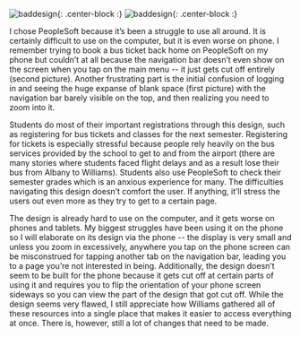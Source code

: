 ![baddesign]({{site.baseurl}}/img/IMG_0277.jpeg){: .center-block :}
![baddesign]({{site.baseurl}}/img/IMG_0278.jpeg){: .center-block :}

I chose PeopleSoft because it’s been a struggle to use all around. It is certainly difficult to use on the computer, but it is even worse on phone. I remember trying to book a bus ticket back home on PeopleSoft on my phone but couldn’t at all because the navigation bar doesn’t even show on the screen when you tap on the main menu -- it just gets cut off entirely (second picture). Another frustrating part is the initial confusion of logging in and seeing the huge expanse of blank space (first picture) with the navigation bar barely visible on the top, and then realizing you need to zoom into it.

Students do most of their important registrations through this design, such as registering for bus tickets and classes for the next semester. Registering for tickets is especially stressful because people rely heavily on the bus services provided by the school to get to and from the airport (there are many stories where students faced flight delays and as a result lose their bus from Albany to Williams). Students also use PeopleSoft to check their semester grades which is an anxious experience for many. The difficulties navigating this design doesn’t comfort the user. If anything, it’ll stress the users out even more as they try to get to a certain page.

The design is already hard to use on the computer, and it gets worse on phones and tablets. My biggest struggles have been using it on the phone so I will elaborate on its design via the phone -- the display is very small and unless you zoom in excessively, anywhere you tap on the phone screen can be misconstrued for tapping another tab on the navigation bar, leading you to a page you’re not interested in being. Additionally, the design doesn’t seem to be built for the phone because it gets cut off at certain parts of using it and requires you to flip the orientation of your phone screen sideways so you can view the part of the design that got cut off. While the design seems very flawed, I still appreciate how Williams gathered all of these resources into a single place that makes it easier to access everything at once. There is, however, still a lot of changes that need to be made.
